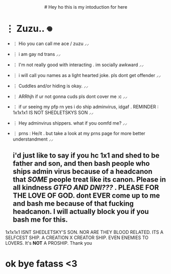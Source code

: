 <div /align="center">
# Hey ho this is my intoduction for here
</div>

# ⋮ Zuzu.. 𖦹

- ⋮ Hio you can call me ace / zuzu ⸝⸝

- ⋮ i am gay nd trans ⸝⸝

- ⋮ I'm not really good with interacting . im socially awkward ⸝⸝

- ⋮ i will call you names as a light hearted joke. pls dont get offender ⸝⸝

- ⋮ Cuddles and/or hiding is okay. ⸝⸝

- ⋮ ARRhjh if ur not gonna cuds pls dont cover me :c ⸝⸝

- ⋮ if ur seeing my pfp rn yes i do ship adminvirus, idgaf . REMINDER : 1x1x1x1 IS NOT SHEDLETSKYS SON ⸝⸝

- ⋮ Hey adminvirus shippers. what if you oomfd me? ⸝⸝

- ⋮ prns : He/it . but take a look at my prns page for more better understandment ⸝⸝

  ## i'd just like to say if you hc 1x1 and shed to be father and son, and then bash people who ships admin virus because of a headcanon that *SOME* people treat like its canon. Please in all kindness *GTFO AND DNI???* . PLEASE FOR THE LOVE OF GOD. dont EVER come up to me and bash me because of that fucking headcanon. I will actually block you if you bash me for this.
1x1x1x1 ISNT SHEDLETSKY'S SON. NOR ARE THEY BLOOD RELATED. ITS A SELFCEST SHIP. A CREATION X CREATOR SHIP. EVEN ENEMIES TO LOVERS. It's **NOT** A PROSHIP. Thank you

# ok bye fatass <3
<!--
**zuzuthelightning/zuzuthelightning** is a ✨ _special_ ✨ repository because its `README.md` (this file) appears on your GitHub profile.

Here are some ideas to get you started:

- 🔭 I’m currently working on ...
- 🌱 I’m currently learning ...
- 👯 I’m looking to collaborate on ...
- 🤔 I’m looking for help with ...
- 💬 Ask me about ...
- 📫 How to reach me: ...
- 😄 Pronouns: ...
- ⚡ Fun fact: ...
-->
